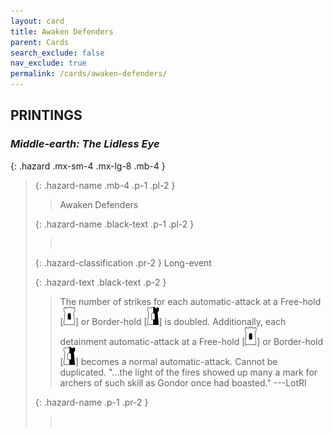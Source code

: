 ```yaml
---
layout: card
title: Awaken Defenders
parent: Cards
search_exclude: false
nav_exclude: true
permalink: /cards/awaken-defenders/
---
```


## PRINTINGS


### _Middle-earth: The Lidless Eye_

{: .hazard .mx-sm-4 .mx-lg-8 .mb-4 }
> {: .hazard-name .mb-4 .p-1 .pl-2 }
> > <div class="hazard-mp"></div>
> > <div class="card-name">Awaken Defenders</div>
>
> {: .hazard-name .black-text .p-1 .pl-2 }
> > &nbsp;
>
> {: .hazard-classification .pr-2 }
> Long-event
>
> {: .hazard-text .black-text .p-2 }
> > The number of strikes for each automatic-attack at a Free-hold \[![](/assets/images/free-hold.svg)] or Border-hold \[![](/assets/images/border-hold.svg)] is doubled. Additionally, each detainment automatic-attack at a Free-hold \[![](/assets/images/free-hold.svg)] or Border-hold \[![](/assets/images/border-hold.svg)] becomes a normal automatic-attack. Cannot be duplicated.   "...the light of the fires showed up many a mark for archers of such skill as Gondor once had boasted."  ---LotRI 
>
> {: .hazard-name .p-1 .pr-2 }
> > <div class="card-shield"></div>
> > <div class="card-corruption">&nbsp;</div>
